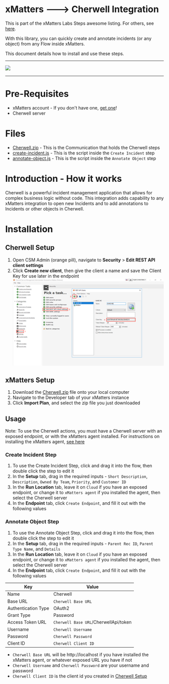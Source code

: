 # xMatters ---> Cherwell Integration
This is part of the xMatters Labs Steps awesome listing. For others, see [here](https://github.com/xmatters/xMatters-Labs-Flow-Steps).

With this library, you can quickly create and annotate incidents (or any object) from any Flow inside xMatters.

This document details how to install and use these steps. 

---------

<kbd>
<img src="https://github.com/xmatters/xMatters-Labs/raw/master/media/disclaimer.png">
</kbd>

---------
# Pre-Requisites
* xMatters account - If you don't have one, [get one](https://www.xmatters.com)! 
* Cherwell server

# Files
* [Cherwell.zip](./Cherwell.zip) - This is the Communication that holds the Cherwell steps
* [create-incident.js](./create-incident.js) - This is the script inside the `Create Incident` step
* [annotate-object.js](./annotate-object.js) - This is the script inside the `Annotate Object` step

# Introduction - How it works
Cherwell is a powerful incident management application that allows for complex business logic without code. This integration adds capability to any xMatters integration to open new Incidents and to add annotations to Incidents or other objects in Cherwell.

# Installation

## Cherwell Setup
1. Open CSM Admin (orange pill), navigate to **Security** > **Edit REST API client settings** 
2. Click **Create new client**, then give the client a name and save the Client Key for use later in the endpoint
![create-client](./media/create-client.png)

## xMatters Setup
1. Download the [Cherwell.zip](./Cherwell.zip) file onto your local computer
2. Navigate to the Developer tab of your xMatters instance
3. Click **Import Plan**, and select the zip file you just downloaded


## Usage
Note: To use the Cherwell actions, you must have a Cherwell server with an exposed endpoint, or with the xMatters agent installed. For instructions on installing the xMatters agent, [see here](https://help.xmatters.com/ondemand/xmodwelcome/xmattersagent/xmatters-agent-topic.htm)

### Create Incident Step
1. To use the Create Incident Step, click and drag it into the flow, then double click the step to edit it
2. In the **Setup** tab, drag in the required inputs - `Short Description`, `Description`, `Owned By Team`, `Priority`, and `Customer ID`
3. In the **Run Location** tab, leave it on `Cloud` if you have an exposed endpoint, or change it to `xMatters agent` if you installed the agent, then select the Cherwell server
4. In the **Endpoint** tab, click `Create Endpoint`, and fill it out with the following values

### Annotate Object Step
1. To use the Annotate Object Step, click and drag it into the flow, then double click the step to edit it
2. In the **Setup** tab, drag in the required inputs - `Parent Rec ID`, `Parent Type Name`, and `Details`
3. In the **Run Location** tab, leave it on `Cloud` if you have an exposed endpoint, or change it to `xMatters agent` if you installed the agent, then select the Cherwell server
4. In the **Endpoint** tab, click `Create Endpoint`, and fill it out with the following values

| Key | Value |
| --- | --- |
| Name | Cherwell |
| Base URL | `Cherwell Base URL` |
| Authentication Type | OAuth2 |
| Grant Type | Password |
| Access Token URL | `Cherwell Base URL`/CherwellApi/token |
| Username | `Cherwell Username` |
| Password | `Cherwell Password` |
| Client ID | `Cherwell Client ID` |
* `Cherwell Base URL` will be http://localhost if you have installed the xMatters agent, or whatever exposed URL you have if not
* `Cherwell Username` and `Cherwell Password` are your username and password
* `Cherwell Client ID` is the client id you created in [Cherwell Setup](#cherwell-setup)
